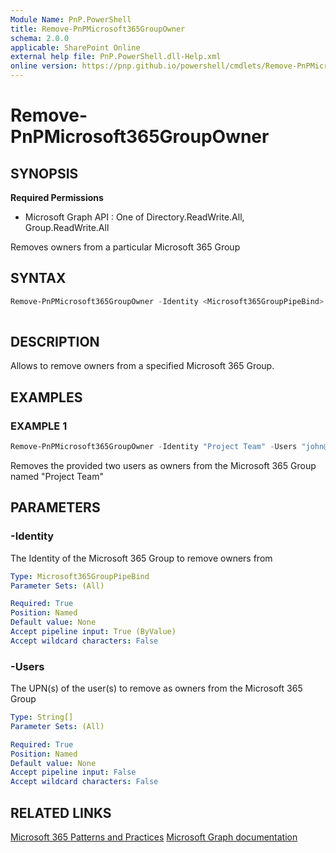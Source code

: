 ```yaml
---
Module Name: PnP.PowerShell
title: Remove-PnPMicrosoft365GroupOwner
schema: 2.0.0
applicable: SharePoint Online
external help file: PnP.PowerShell.dll-Help.xml
online version: https://pnp.github.io/powershell/cmdlets/Remove-PnPMicrosoft365GroupOwner.html
---
```

 
# Remove-PnPMicrosoft365GroupOwner

## SYNOPSIS

**Required Permissions**

  * Microsoft Graph API : One of Directory.ReadWrite.All, Group.ReadWrite.All

Removes owners from a particular Microsoft 365 Group

## SYNTAX

```powershell
Remove-PnPMicrosoft365GroupOwner -Identity <Microsoft365GroupPipeBind> -Users <String[]>
  
```

## DESCRIPTION

Allows to remove owners from a specified Microsoft 365 Group.

## EXAMPLES

### EXAMPLE 1
```powershell
Remove-PnPMicrosoft365GroupOwner -Identity "Project Team" -Users "john@contoso.onmicrosoft.com","jane@contoso.onmicrosoft.com"
```

Removes the provided two users as owners from the Microsoft 365 Group named "Project Team"

## PARAMETERS

### -Identity
The Identity of the Microsoft 365 Group to remove owners from

```yaml
Type: Microsoft365GroupPipeBind
Parameter Sets: (All)

Required: True
Position: Named
Default value: None
Accept pipeline input: True (ByValue)
Accept wildcard characters: False
```

### -Users
The UPN(s) of the user(s) to remove as owners from the Microsoft 365 Group

```yaml
Type: String[]
Parameter Sets: (All)

Required: True
Position: Named
Default value: None
Accept pipeline input: False
Accept wildcard characters: False
```

## RELATED LINKS

[Microsoft 365 Patterns and Practices](https://aka.ms/m365pnp)
[Microsoft Graph documentation](https://learn.microsoft.com/graph/api/group-delete-owners)